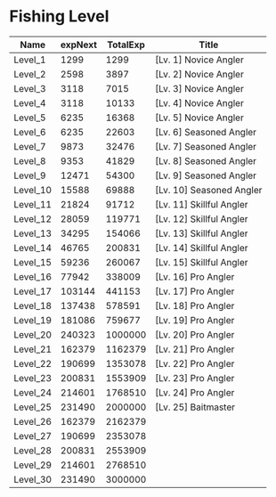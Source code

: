 # Fishing Level

| Name | expNext | TotalExp | Title |
| --- | --- | --- | --- |
| Level_1 | 1299 | 1299 | [Lv. 1] Novice Angler |
| Level_2 | 2598 | 3897 | [Lv. 2] Novice Angler |
| Level_3 | 3118 | 7015 | [Lv. 3] Novice Angler |
| Level_4 | 3118 | 10133 | [Lv. 4] Novice Angler |
| Level_5 | 6235 | 16368 | [Lv. 5] Novice Angler |
| Level_6 | 6235 | 22603 | [Lv. 6] Seasoned Angler |
| Level_7 | 9873 | 32476 | [Lv. 7] Seasoned Angler |
| Level_8 | 9353 | 41829 | [Lv. 8] Seasoned Angler |
| Level_9 | 12471 | 54300 | [Lv. 9] Seasoned Angler |
| Level_10 | 15588 | 69888 | [Lv. 10] Seasoned Angler |
| Level_11 | 21824 | 91712 | [Lv. 11] Skillful Angler |
| Level_12 | 28059 | 119771 | [Lv. 12] Skillful Angler |
| Level_13 | 34295 | 154066 | [Lv. 13] Skillful Angler |
| Level_14 | 46765 | 200831 | [Lv. 14] Skillful Angler |
| Level_15 | 59236 | 260067 | [Lv. 15] Skillful Angler |
| Level_16 | 77942 | 338009 | [Lv. 16] Pro Angler |
| Level_17 | 103144 | 441153 | [Lv. 17] Pro Angler |
| Level_18 | 137438 | 578591 | [Lv. 18] Pro Angler |
| Level_19 | 181086 | 759677 | [Lv. 19] Pro Angler |
| Level_20 | 240323 | 1000000 | [Lv. 20] Pro Angler |
| Level_21 | 162379 | 1162379 | [Lv. 21] Pro Angler |
| Level_22 | 190699 | 1353078 | [Lv. 22] Pro Angler |
| Level_23 | 200831 | 1553909 | [Lv. 23] Pro Angler |
| Level_24 | 214601 | 1768510 | [Lv. 24] Pro Angler |
| Level_25 | 231490 | 2000000 | [Lv. 25] Baitmaster |
| Level_26 | 162379 | 2162379 |  |
| Level_27 | 190699 | 2353078 |  |
| Level_28 | 200831 | 2553909 |  |
| Level_29 | 214601 | 2768510 |  |
| Level_30 | 231490 | 3000000 |  |
